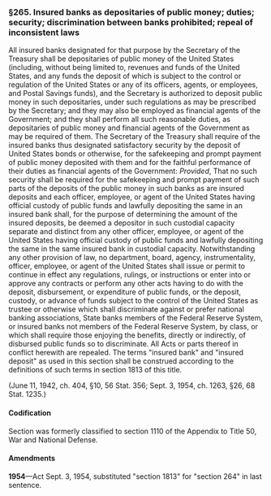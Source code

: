 ### §265. Insured banks as depositaries of public money; duties; security; discrimination between banks prohibited; repeal of inconsistent laws ###

All insured banks designated for that purpose by the Secretary of the Treasury shall be depositaries of public money of the United States (including, without being limited to, revenues and funds of the United States, and any funds the deposit of which is subject to the control or regulation of the United States or any of its officers, agents, or employees, and Postal Savings funds), and the Secretary is authorized to deposit public money in such depositaries, under such regulations as may be prescribed by the Secretary; and they may also be employed as financial agents of the Government; and they shall perform all such reasonable duties, as depositaries of public money and financial agents of the Government as may be required of them. The Secretary of the Treasury shall require of the insured banks thus designated satisfactory security by the deposit of United States bonds or otherwise, for the safekeeping and prompt payment of public money deposited with them and for the faithful performance of their duties as financial agents of the Government: *Provided*, That no such security shall be required for the safekeeping and prompt payment of such parts of the deposits of the public money in such banks as are insured deposits and each officer, employee, or agent of the United States having official custody of public funds and lawfully depositing the same in an insured bank shall, for the purpose of determining the amount of the insured deposits, be deemed a depositor in such custodial capacity separate and distinct from any other officer, employee, or agent of the United States having official custody of public funds and lawfully depositing the same in the same insured bank in custodial capacity. Notwithstanding any other provision of law, no department, board, agency, instrumentality, officer, employee, or agent of the United States shall issue or permit to continue in effect any regulations, rulings, or instructions or enter into or approve any contracts or perform any other acts having to do with the deposit, disbursement, or expenditure of public funds, or the deposit, custody, or advance of funds subject to the control of the United States as trustee or otherwise which shall discriminate against or prefer national banking associations, State banks members of the Federal Reserve System, or insured banks not members of the Federal Reserve System, by class, or which shall require those enjoying the benefits, directly or indirectly, of disbursed public funds so to discriminate. All Acts or parts thereof in conflict herewith are repealed. The terms "insured bank" and "insured deposit" as used in this section shall be construed according to the definitions of such terms in section 1813 of this title.

(June 11, 1942, ch. 404, §10, 56 Stat. 356; Sept. 3, 1954, ch. 1263, §26, 68 Stat. 1235.)

#### Codification ####

Section was formerly classified to section 1110 of the Appendix to Title 50, War and National Defense.

#### Amendments ####

**1954**—Act Sept. 3, 1954, substituted "section 1813" for "section 264" in last sentence.